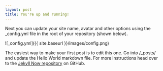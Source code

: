 ```yaml
---
layout: post
title: You're up and running!
---
```


Next you can update your site name, avatar and other options using the _config.yml file in the root of your repository (shown below).

![_config.yml]({{ site.baseurl }}/images/config.png)

The easiest way to make your first post is to edit this one. Go into /_posts/ and update the Hello World markdown file. For more instructions head over to the [Jekyll Now repository](https://github.com/barryclark/jekyll-now) on GitHub.

<!-- Gitalk start -->
<div id="gitalk-container"></div> <link rel="stylesheet" href="https://cdn.jsdelivr.net/npm/gitalk@1/dist/gitalk.css">
<script src="https://cdn.jsdelivr.net/npm/gitalk@1/dist/gitalk.min.js"></script> 
<script>
    var gitalk  = new Gitalk ({
        id: window.location.pathname,   // Ensure uniqueness and length less than 50
        clientID: '{ {site.comment_gitalk_clientId} }',
        clientSecret: '{ {site.comment_gitalk_clientSecret} }',
        repo: '{ {site.comment_gitalk_repo} }',
        owner: '{ {site.github_username} }',
        admin: ['{ {site.github_username} }'],
	distractionFreeMode: false,  // Facebook-like distraction free mode
	language: en,
	labels: '<%= theme.gitalk.labels %>'.split(',').filter(l => l),
        perPage: <%= theme.gitalk.perPage %>,
        pagerDirection: '<%= theme.gitalk.pagerDirection %>',
        createIssueManually: <%= theme.gitalk.createIssueManually %>,
    })
    gitalk.render('gitalk-container')
</script> 
<!-- Gitalk end -->
